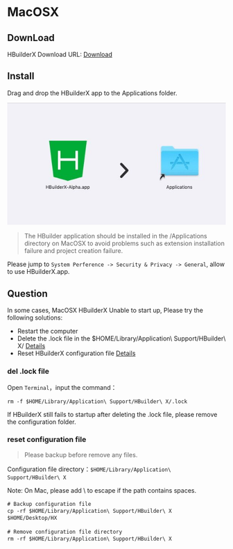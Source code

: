 # MacOSX 

## DownLoad

HBuilderX Download URL:  [Download](https://www.dcloud.io/hbuilderx.html)

## Install

Drag and drop the HBuilderX app to the Applications folder.

<img src="/static/snapshots/tutorial/install_mac.jpeg" />

> The HBuilder application should be installed in the /Applications directory on MacOSX to avoid problems such as extension installation failure and project creation failure.
> 
Please jump to `System Perference -> Security & Privacy -> General`, allow to use HBuilderX.app.


## Question

In some cases, MacOSX HBuilderX Unable to start up, Please try the following solutions:

- Restart the computer
- Delete the .lock file in the $HOME/Library/Application\ Support/HBuilder\ X/ [Details](/Tutorial/install/macosx?id=del-.lock-file)
- Reset HBuilderX configuration file [Details](/Tutorial/install/macosx?id=reset-config-file)

### del .lock file

Open `Terminal`，input the command： 

```
rm -f $HOME/Library/Application\ Support/HBuilder\ X/.lock
```
If HBuilderX still fails to startup after deleting the .lock file, please remove the configuration folder.

### reset configuration file

> Please backup before remove any files.
> 

Configuration file directory：`$HOME/Library/Application\ Support/HBuilder\ X`

Note: On Mac, please add \ to escape if the path contains spaces.

```shell
# Backup configuration file
cp -rf $HOME/Library/Application\ Support/HBuilder\ X   $HOME/Desktop/HX

# Remove configuration file directory
rm -rf $HOME/Library/Application\ Support/HBuilder\ X
```
